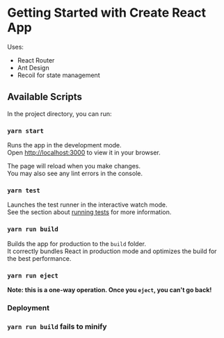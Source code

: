 # Getting Started with Create React App

Uses:
 - React Router
 - Ant Design
 - Recoil for state management 

## Available Scripts

In the project directory, you can run:

### `yarn start`

Runs the app in the development mode.\
Open [http://localhost:3000](http://localhost:3000) to view it in your browser.

The page will reload when you make changes.\
You may also see any lint errors in the console.

### `yarn test`

Launches the test runner in the interactive watch mode.\
See the section about [running tests](https://facebook.github.io/create-react-app/docs/running-tests) for more information.

### `yarn run build`

Builds the app for production to the `build` folder.\
It correctly bundles React in production mode and optimizes the build for the best performance.

### `yarn run eject`

**Note: this is a one-way operation. Once you `eject`, you can't go back!**

### Deployment

### `yarn run build` fails to minify

